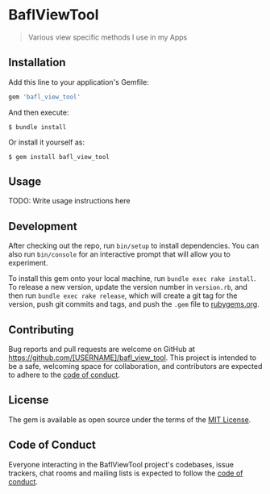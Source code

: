 # BaflViewTool

> Various view specific methods I use in my Apps

## Installation

Add this line to your application's Gemfile:

```ruby
gem 'bafl_view_tool'
```

And then execute:

    $ bundle install

Or install it yourself as:

    $ gem install bafl_view_tool

## Usage

TODO: Write usage instructions here

## Development

After checking out the repo, run `bin/setup` to install dependencies. You can also run `bin/console` for an interactive prompt that will allow you to experiment.

To install this gem onto your local machine, run `bundle exec rake install`. To release a new version, update the version number in `version.rb`, and then run `bundle exec rake release`, which will create a git tag for the version, push git commits and tags, and push the `.gem` file to [rubygems.org](https://rubygems.org).

## Contributing

Bug reports and pull requests are welcome on GitHub at https://github.com/[USERNAME]/bafl_view_tool. This project is intended to be a safe, welcoming space for collaboration, and contributors are expected to adhere to the [code of conduct](https://github.com/[USERNAME]/bafl_view_tool/blob/master/CODE_OF_CONDUCT.md).


## License

The gem is available as open source under the terms of the [MIT License](https://opensource.org/licenses/MIT).

## Code of Conduct

Everyone interacting in the BaflViewTool project's codebases, issue trackers, chat rooms and mailing lists is expected to follow the [code of conduct](https://github.com/[USERNAME]/bafl_view_tool/blob/master/CODE_OF_CONDUCT.md).
